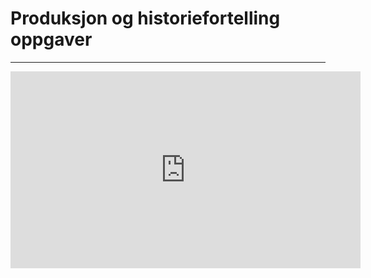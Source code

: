 # Produksjon og historiefortelling oppgaver

---

<iframe class="yt" width="560" height="315" src="https://www.youtube.com/embed/4lNoi7OBMzI" title="YouTube video player" frameborder="0" allow="accelerometer; autoplay; clipboard-write; encrypted-media; gyroscope; picture-in-picture" allowfullscreen></iframe>

